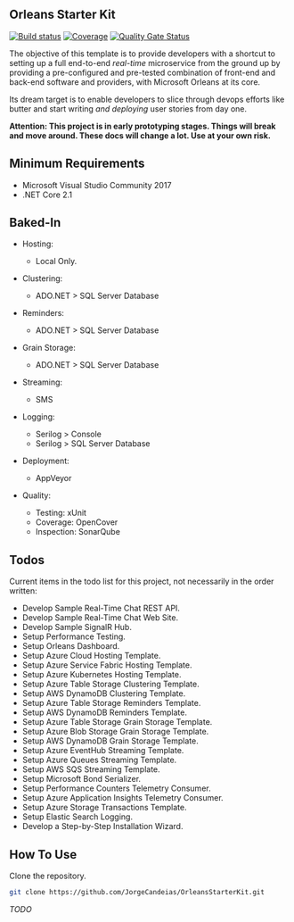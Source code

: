 ## Orleans Starter Kit

[![Build status](https://ci.appveyor.com/api/projects/status/tbnukulpu51v4obo?svg=true)](https://ci.appveyor.com/project/JorgeCandeias/orleansstarterkit)
[![Coverage](https://sonarcloud.io/api/project_badges/measure?project=JorgeCandeias_OrleansStarterKit&metric=coverage)](https://sonarcloud.io/dashboard?id=JorgeCandeias_OrleansStarterKit)
[![Quality Gate Status](https://sonarcloud.io/api/project_badges/measure?project=JorgeCandeias_OrleansStarterKit&metric=alert_status)](https://sonarcloud.io/dashboard?id=JorgeCandeias_OrleansStarterKit)

The objective of this template is to provide developers with a shortcut to setting up a full end-to-end _real-time_ microservice from the ground up
by providing a pre-configured and pre-tested combination of front-end and back-end software and providers, with Microsoft Orleans at its core.

Its dream target is to enable developers to slice through devops efforts like butter and start writing _and deploying_ user stories from day one.

**Attention: This project is in early prototyping stages. Things will break and move around. These docs will change a lot. Use at your own risk.**

## Minimum Requirements

* Microsoft Visual Studio Community 2017
* .NET Core 2.1

## Baked-In

* Hosting:
  * Local Only.

* Clustering:
  * ADO.NET > SQL Server Database

* Reminders:
  * ADO.NET > SQL Server Database

* Grain Storage:
  * ADO.NET > SQL Server Database

* Streaming:
  * SMS

* Logging:
  * Serilog > Console
  * Serilog > SQL Server Database

* Deployment:
  * AppVeyor

* Quality:
  * Testing: xUnit
  * Coverage: OpenCover
  * Inspection: SonarQube

## Todos

Current items in the todo list for this project, not necessarily in the order written:

* Develop Sample Real-Time Chat REST API.
* Develop Sample Real-Time Chat Web Site.
* Develop Sample SignalR Hub.
* Setup Performance Testing.
* Setup Orleans Dashboard.
* Setup Azure Cloud Hosting Template.
* Setup Azure Service Fabric Hosting Template.
* Setup Azure Kubernetes Hosting Template.
* Setup Azure Table Storage Clustering Template.
* Setup AWS DynamoDB Clustering Template.
* Setup Azure Table Storage Reminders Template.
* Setup AWS DynamoDB Reminders Template.
* Setup Azure Table Storage Grain Storage Template.
* Setup Azure Blob Storage Grain Storage Template.
* Setup AWS DynamoDB Grain Storage Template.
* Setup Azure EventHub Streaming Template.
* Setup Azure Queues Streaming Template.
* Setup AWS SQS Streaming Template.
* Setup Microsoft Bond Serializer.
* Setup Performance Counters Telemetry Consumer.
* Setup Azure Application Insights Telemetry Consumer.
* Setup Azure Storage Transactions Template.
* Setup Elastic Search Logging.
* Develop a Step-by-Step Installation Wizard.

## How To Use

Clone the repository.

``` bash
git clone https://github.com/JorgeCandeias/OrleansStarterKit.git
```

*TODO*